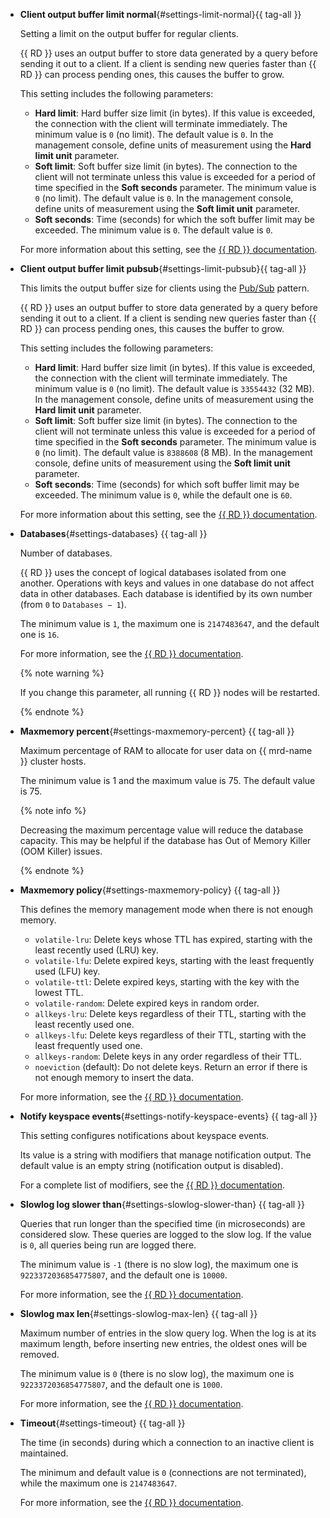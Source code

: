 * **Client output buffer limit normal**{#settings-limit-normal}{{ tag-all }}

   Setting a limit on the output buffer for regular clients.

   {{ RD }} uses an output buffer to store data generated by a query before sending it out to a client. If a client is sending new queries faster than {{ RD }} can process pending ones, this causes the buffer to grow.

   This setting includes the following parameters:

   * **Hard limit**: Hard buffer size limit (in bytes). If this value is exceeded, the connection with the client will terminate immediately. The minimum value is `0` (no limit). The default value is `0`. In the management console, define units of measurement using the **Hard limit unit** parameter.
   * **Soft limit**: Soft buffer size limit (in bytes). The connection to the client will not terminate unless this value is exceeded for a period of time specified in the **Soft seconds** parameter. The minimum value is `0` (no limit). The default value is `0`. In the management console, define units of measurement using the **Soft limit unit** parameter.
   * **Soft seconds**: Time (seconds) for which the soft buffer limit may be exceeded. The minimum value is `0`. The default value is `0`.

   For more information about this setting, see the [{{ RD }} documentation](https://redis.io/docs/reference/clients/#output-buffer-limits).

* **Client output buffer limit pubsub**{#settings-limit-pubsub}{{ tag-all }}

   This limits the output buffer size for clients using the [Pub/Sub](https://redis.io/docs/manual/pubsub/) pattern.

   {{ RD }} uses an output buffer to store data generated by a query before sending it out to a client. If a client is sending new queries faster than {{ RD }} can process pending ones, this causes the buffer to grow.

   This setting includes the following parameters:

   * **Hard limit**: Hard buffer size limit (in bytes). If this value is exceeded, the connection with the client will terminate immediately. The minimum value is `0` (no limit). The default value is `33554432` (32 MB). In the management console, define units of measurement using the **Hard limit unit** parameter.
   * **Soft limit**: Soft buffer size limit (in bytes). The connection to the client will not terminate unless this value is exceeded for a period of time specified in the **Soft seconds** parameter. The minimum value is `0` (no limit). The default value is `8388608` (8 MB). In the management console, define units of measurement using the **Soft limit unit** parameter.
   * **Soft seconds**: Time (seconds) for which soft buffer limit may be exceeded. The minimum value is `0`, while the default one is `60`.

   For more information about this setting, see the [{{ RD }} documentation](https://redis.io/docs/reference/clients/#output-buffer-limits).

* **Databases**{#settings-databases} {{ tag-all }}

   Number of databases.

   {{ RD }} uses the concept of logical databases isolated from one another. Operations with keys and values in one database do not affect data in other databases. Each database is identified by its own number (from `0` to `Databases − 1`).

   The minimum value is `1`, the maximum one is `2147483647`, and the default one is `16`.

   For more information, see the [{{ RD }} documentation](https://github.com/redis/redis/blob/6.0/redis.conf#L275).

   {% note warning %}

   If you change this parameter, all running {{ RD }} nodes will be restarted.

   {% endnote %}

* **Maxmemory percent**{#settings-maxmemory-percent} {{ tag-all }}

   Maximum percentage of RAM to allocate for user data on {{ mrd-name }} cluster hosts.

   The minimum value is 1 and the maximum value is 75. The default value is 75.

   {% note info %}

   Decreasing the maximum percentage value will reduce the database capacity. This may be helpful if the database has Out of Memory Killer (OOM Killer) issues.

   {% endnote %}

* **Maxmemory policy**{#settings-maxmemory-policy} {{ tag-all }}

   This defines the memory management mode when there is not enough memory.

   * `volatile-lru`: Delete keys whose TTL has expired, starting with the least recently used (LRU) key.
   * `volatile-lfu`: Delete expired keys, starting with the least frequently used (LFU) key.
   * `volatile-ttl`: Delete expired keys, starting with the key with the lowest TTL.
   * `volatile-random`: Delete expired keys in random order.
   * `allkeys-lru`: Delete keys regardless of their TTL, starting with the least recently used one.
   * `allkeys-lfu`: Delete keys regardless of their TTL, starting with the least frequently used one.
   * `allkeys-random`: Delete keys in any order regardless of their TTL.
   * `noeviction` (default): Do not delete keys. Return an error if there is not enough memory to insert the data.

   For more information, see the [{{ RD }} documentation](https://docs.redislabs.com/latest/rs/administering/database-operations/eviction-policy/).

* **Notify keyspace events**{#settings-notify-keyspace-events} {{ tag-all }}

   This setting configures notifications about keyspace events.

   Its value is a string with modifiers that manage notification output. The default value is an empty string (notification output is disabled).

   For a complete list of modifiers, see the [{{ RD }} documentation](http://redis.io/topics/notifications).

* **Slowlog log slower than**{#settings-slowlog-slower-than} {{ tag-all }}

   Queries that run longer than the specified time (in microseconds) are considered slow. These queries are logged to the slow log. If the value is `0`, all queries being run are logged there.

   The minimum value is `-1` (there is no slow log), the maximum one is `9223372036854775807`, and the default one is `10000`.

   For more information, see the [{{ RD }} documentation](https://redis.io/commands/slowlog).

* **Slowlog max len**{#settings-slowlog-max-len} {{ tag-all }}

   Maximum number of entries in the slow query log. When the log is at its maximum length, before inserting new entries, the oldest ones will be removed.

   The minimum value is `0` (there is no slow log), the maximum one is `9223372036854775807`, and the default one is `1000`.

   For more information, see the [{{ RD }} documentation](https://redis.io/commands/slowlog).

* **Timeout**{#settings-timeout} {{ tag-all }}

   The time (in seconds) during which a connection to an inactive client is maintained.

   The minimum and default value is `0` (connections are not terminated), while the maximum one is `2147483647`.

   For more information, see the [{{ RD }} documentation](https://redis.io/topics/clients).
